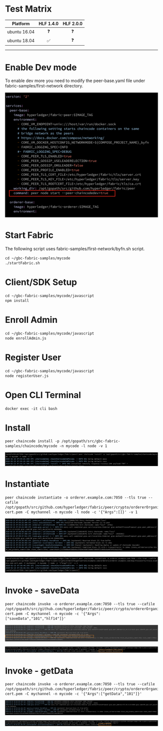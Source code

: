# Test Matrix

| Platform | HLF 1.4.0 | HLF 2.0.0 |
| --- | :-: | :-: |
| ubuntu 16.04 | :question: | :question: |
| ubuntu 18.04 | :white_check_mark: | :question: |

---

# Enable Dev mode
To enable dev more you need to modify the peer-base.yaml file under fabric-samples/first-network directory.

![Alt text](images/enable_devmode_base_peer_base_yaml.png?raw=true "Install Chaincode")

# Start Fabric

The following script uses fabric-samples/first-network/byfn.sh script.

```shell
cd ~/gbc-fabric-samples/mycode
./startFabric.sh
```

# Client/SDK Setup
```shell
cd ~/gbc-fabric-samples/mycode/javascript
npm install
```

# Enroll Admin

```shell
cd ~/gbc-fabric-samples/mycode/javascript
node enrollAdmin.js
```

# Register User

```shell
cd ~/gbc-fabric-samples/mycode/javascript
node registerUser.js
```

# Open CLI Terminal
```
docker exec -it cli bash
```

# Install

```shell
peer chaincode install -p /opt/gopath/src/gbc-fabric-samples/chaincode/mycode -n mycode -l node -v 1
```

![Alt text](images/mycode_install_cli.png?raw=true "Install Chaincode")

# Instantiate
```shell
peer chaincode instantiate -o orderer.example.com:7050 --tls true --cafile /opt/gopath/src/github.com/hyperledger/fabric/peer/crypto/ordererOrganizations/example.com/orderers/orderer.example.com/msp/tlscacerts/tlsca.example.com-cert.pem -C mychannel -n mycode -l node -c '{"Args":[]}' -v 1
```

![Alt text](images/mycode_instantiate_peer0.org1.example.com.png?raw=true "Instantiate - peer0.org1.example.com")

![Alt text](images/mycode_instantiate_cli_output.png?raw=true "Instantiate - CLI Command Output")


# Invoke - saveData
```shell
peer chaincode invoke -o orderer.example.com:7050 --tls true --cafile /opt/gopath/src/github.com/hyperledger/fabric/peer/crypto/ordererOrganizations/example.com/orderers/orderer.example.com/msp/tlscacerts/tlsca.example.com-cert.pem -C mychannel -n mycode -c '{"Args":["saveData","101","hlf14"]}'
```

![Alt text](images/mycode_Invoke_saveData_peernode.png?raw=true "Invoke - saveData - peer0.org1.example.com")

![Alt text](images/mycode_Invoke_saveData_cli.png?raw=true "Invoke - saveData - CLI")

# Invoke - getData
```shell
peer chaincode invoke -o orderer.example.com:7050 --tls true --cafile /opt/gopath/src/github.com/hyperledger/fabric/peer/crypto/ordererOrganizations/example.com/orderers/orderer.example.com/msp/tlscacerts/tlsca.example.com-cert.pem -C mychannel -n mycode -c '{"Args":["getData","101"]}'
```

![Alt text](images/mycode_Invoke_getData_peernode.png?raw=true "Invoke - getData - peer0.org1.example.com")

![Alt text](images/mycode_Invoke_getData_cli.png?raw=true "Invoke - getData - CLI")
